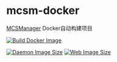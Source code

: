 # mcsm-docker

[MCSManager](https://github.com/MCSManager/MCSManager) Docker自动构建项目

[![Build Docker Image](https://github.com/KagurazakaNyaa/mcsm-docker/actions/workflows/docker.yml/badge.svg)](https://github.com/KagurazakaNyaa/mcsm-docker/actions/workflows/docker.yml)

[![Daemon Image Size](https://img.shields.io/docker/image-size/kagurazakanyaa/mcsm-daemon?label=daemon%20image%20size)](https://hub.docker.com/r/kagurazakanyaa/mcsm)
[![Web Image Size](https://img.shields.io/docker/image-size/kagurazakanyaa/mcsm-web?label=web%20image%20size)](https://hub.docker.com/r/kagurazakanyaa/mcsm)
